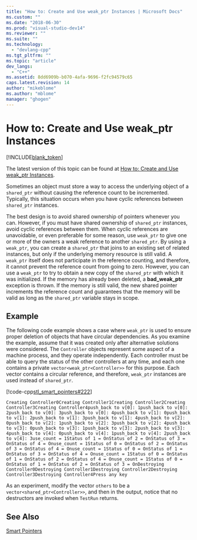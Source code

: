 ```yaml
---
title: "How to: Create and Use weak_ptr Instances | Microsoft Docs"
ms.custom: ""
ms.date: "2018-06-30"
ms.prod: "visual-studio-dev14"
ms.reviewer: ""
ms.suite: ""
ms.technology: 
  - "devlang-cpp"
ms.tgt_pltfrm: ""
ms.topic: "article"
dev_langs: 
  - "C++"
ms.assetid: 8dd6909b-b070-4afa-9696-f2fc94579c65
caps.latest.revision: 14
author: "mikeblome"
ms.author: "mblome"
manager: "ghogen"
---
```

# How to: Create and Use weak_ptr Instances
[!INCLUDE[blank_token](../includes/blank-token.md)]

The latest version of this topic can be found at [How to: Create and Use weak_ptr Instances](https://docs.microsoft.com/cpp/cpp/how-to-create-and-use-weak-ptr-instances).  
  
Sometimes an object must store a way to access the underlying object of a `shared_ptr` without causing the reference count to be incremented. Typically, this situation occurs when you have cyclic references between `shared_ptr` instances.  
  
 The best design is to avoid shared ownership of pointers whenever you can. However, if you must have shared ownership of `shared_ptr` instances, avoid cyclic references between them. When cyclic references are unavoidable, or even preferable for some reason, use `weak_ptr` to give one or more of the owners a weak reference to another `shared_ptr`. By using a `weak_ptr`, you can create a `shared_ptr` that joins to an existing set of related instances, but only if the underlying memory resource is still valid. A `weak_ptr` itself does not participate in the reference counting, and therefore, it cannot prevent the reference count from going to zero. However, you can use a `weak_ptr` to try to obtain a new copy of the `shared_ptr` with which it was initialized. If the memory has already been deleted, a **bad_weak_ptr** exception is thrown. If the memory is still valid, the new shared pointer increments the reference count and guarantees that the memory will be valid as long as the `shared_ptr` variable stays in scope.  
  
## Example  
 The following code example shows a case where `weak_ptr` is used to ensure proper deletion of objects that have circular dependencies. As you examine the example, assume that it was created only after alternative solutions were considered. The `Controller` objects represent some aspect of a machine process, and they operate independently. Each controller must be able to query the status of the other controllers at any time, and each one contains a private `vector<weak_ptr<Controller>>` for this purpose. Each vector contains a circular reference, and therefore, `weak_ptr` instances are used instead of `shared_ptr`.  
  
 [!code-cpp[stl_smart_pointers#222](../snippets/cpp/VS_Snippets_Cpp/stl_smart_pointers/cpp/weak_ptr.cpp#222)]  
  
```Output  
Creating Controller0Creating Controller1Creating Controller2Creating Controller3Creating Controller4push_back to v[0]: 1push_back to v[0]: 2push_back to v[0]: 3push_back to v[0]: 4push_back to v[1]: 0push_back to v[1]: 2push_back to v[1]: 3push_back to v[1]: 4push_back to v[2]: 0push_back to v[2]: 1push_back to v[2]: 3push_back to v[2]: 4push_back to v[3]: 0push_back to v[3]: 1push_back to v[3]: 2push_back to v[3]: 4push_back to v[4]: 0push_back to v[4]: 1push_back to v[4]: 2push_back to v[4]: 3use_count = 1Status of 1 = OnStatus of 2 = OnStatus of 3 = OnStatus of 4 = Onuse_count = 1Status of 0 = OnStatus of 2 = OnStatus of 3 = OnStatus of 4 = Onuse_count = 1Status of 0 = OnStatus of 1 = OnStatus of 3 = OnStatus of 4 = Onuse_count = 1Status of 0 = OnStatus of 1 = OnStatus of 2 = OnStatus of 4 = Onuse_count = 1Status of 0 = OnStatus of 1 = OnStatus of 2 = OnStatus of 3 = OnDestroying Controller0Destroying Controller1Destroying Controller2Destroying Controller3Destroying Controller4Press any key  
```  
  
 As an experiment, modify the vector `others` to be a `vector<shared_ptr<Controller>>`, and then in the output, notice that no destructors are invoked when `TestRun` returns.  
  
## See Also  
 [Smart Pointers](../cpp/smart-pointers-modern-cpp.md)



